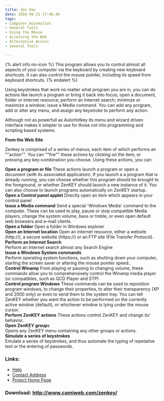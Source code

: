 ```yaml
---
title: Zen Key
date: 2016-06-21 17:46:46
tags: 
- Computer Automation
- General Tools
- Using the Mouse
- Accessing the Web
- Alternative Access
- General Tools

---
```


{% alert info no-icon %}
This program allows you to control almost all aspects of your computer via the keyboard by creating new keyboard shortcuts.  It can also control the mouse pointer, including its speed from keyboard shortcuts.
{% endalert %}

<!-- more -->

Using keystrokes that work no matter what program you are in, you can do actions like launch a program or bring it back into focus; open a document, folder or Internet resource; perform an Internet search; minimize or maximize a window; issue a Media command. You can add any program, add or alter any menu, and assign any keystroke to perform any action.

Although not as powerfull as AutoHotkey its menu and wizard driven interface makes it simpler to use for those not into programming and scripting based systems.

**From the Web Site**

Zenkey is comprised of a series of menus, each item of which performs an ""action"". You can ""fire"" these actions by clicking on the item, or pressing any key-combination you choose. Using these actions, you can:

**Open a program or file** These actions launch a program or open a document (with its associated application). If you launch a a program that is already running, you can choose whether this program should be brought to the foreground, or whether ZenKEY should launch a new instance of it. You can also choose to launch programs automatically on ZenKEY startup.  
 **Open a Control panel applet** Directly open an item which appears in your control panel   
 **Issue a Media command** Send a special 'Windows Media' command to the computer. These can be used to play, pause or stop compatible Media players, change the system volume, bass or treble, or even open default web browsers and e-mail clients.   
 **Open a folder** Open a folder in Windows explorer   
 **Open an Internet location** Open an Internet resource, either a website (http://), a secure website (https://) or an FTP site (File Transfer Protocol).  
 **Perform an Internet Search**  
Perform an Internet search almost any Search Engine  
 **Issue a Windows System commands**  
Perform operating system functions, such as shutting down your computer, starting the screen saver or altering the mouse pointer speed..   
 **Control Winamp** From playing or pausing to changing volume, these commands allow you to comprehensively control the Winamp media player (or compatibles, such as QCD Player and STP)  
 **Control program Windows** These commands can be used to reposition program windows, to change their properties, to alter their transparency (XP and 2000 only) or even to send them to the system tray. You can tell ZenKEY whether you want the action to be performed on the currently active window (default), or whichever window is lying under the mouse cursor.   
**Perform ZenKEY actions** These actions control ZenKEY and change its' behavior.  
 **Open ZenKEY group**s  
Opens any ZenKEY menu containing any other groups or actions.  
**Simulate a series of keystrokes**  
Emulate a series of keystrokes, and thus automate the typing of repetative text or the entering of passwords.

### Links:
- <a href="http://www.oatsoft.org/Software/zen-key/help">Help</a>
- <a href="mailto:richard@camiweb.com">Contact Address</a>
- <a href="http://www.camiweb.com/zenkey/">Project Home Page</a>

### Download: http://www.camiweb.com/zenkey/ 